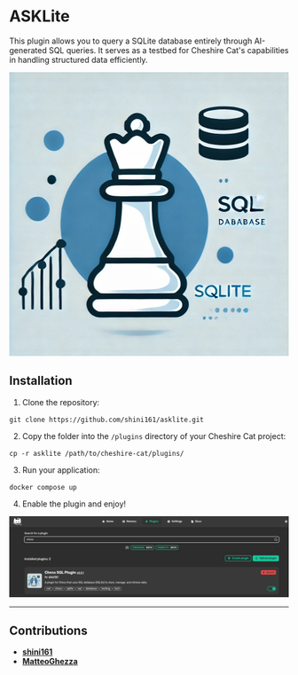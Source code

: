 # ASKLite

This plugin allows you to query a SQLite database entirely through AI-generated SQL queries. 
It serves as a testbed for Cheshire Cat's capabilities in handling structured data efficiently.

<p align="center">
  <img src="https://raw.githubusercontent.com/shini161/asklite/3e074e53405e20afb973fb85099c14ce257297fa/assets/thumb.webp" 
       style="height: 512px; width: auto;">
</p>

## Installation

1. Clone the repository:
```Shell
git clone https://github.com/shini161/asklite.git
```

2. Copy the folder into the `/plugins` directory of your Cheshire Cat project:
```Shell
cp -r asklite /path/to/cheshire-cat/plugins/
```

3. Run your application:
```Shell
docker compose up
```

4. Enable the plugin and enjoy!
<img src="https://raw.githubusercontent.com/shini161/asklite/3e074e53405e20afb973fb85099c14ce257297fa/assets/enable_plugin_screen.png">

---

## Contributions

- **[shini161](https://github.com/shini161)**
- **[MatteoGhezza](https://github.com/MatteoGheza)**